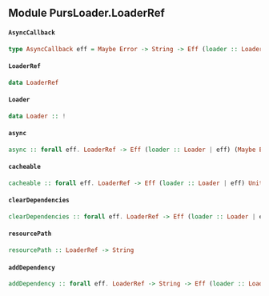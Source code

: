 ## Module PursLoader.LoaderRef

#### `AsyncCallback`

``` purescript
type AsyncCallback eff = Maybe Error -> String -> Eff (loader :: Loader | eff) Unit
```

#### `LoaderRef`

``` purescript
data LoaderRef
```

#### `Loader`

``` purescript
data Loader :: !
```

#### `async`

``` purescript
async :: forall eff. LoaderRef -> Eff (loader :: Loader | eff) (Maybe Error -> String -> Eff (loader :: Loader | eff) Unit)
```

#### `cacheable`

``` purescript
cacheable :: forall eff. LoaderRef -> Eff (loader :: Loader | eff) Unit
```

#### `clearDependencies`

``` purescript
clearDependencies :: forall eff. LoaderRef -> Eff (loader :: Loader | eff) Unit
```

#### `resourcePath`

``` purescript
resourcePath :: LoaderRef -> String
```

#### `addDependency`

``` purescript
addDependency :: forall eff. LoaderRef -> String -> Eff (loader :: Loader | eff) Unit
```


